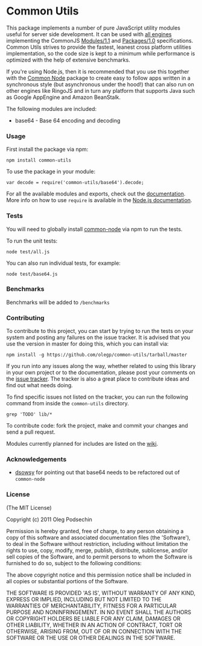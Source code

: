 # Common Utils

This package implements a number of pure JavaScript utility modules useful for server side development. It can be used with [all engines](http://wiki.commonjs.org/wiki/Implementations) implementing the  CommonJS [Modules/1.1](http://wiki.commonjs.org/wiki/Modules/1.1) and [Packages/1.0](http://wiki.commonjs.org/wiki/Packages/1.0) specifications. Common Utils strives to provide the fastest, leanest cross platform utilities implementation, so the code size is kept to a minimum while performance is optimized with the help of extensive benchmarks.

If you're using Node.js, then it is recommended that you use this together with the [Common Node](http://olegp.github.com/common-node/) package to create easy to follow apps written in a synchronous style (but asynchronous under the hood!) that can also run on other engines like RingoJS and in turn any platform that supports Java such as Google AppEngine and Amazon BeanStalk. 

The following modules are included:

* base64 - Base 64 encoding and decoding

### Usage

First install the package via npm:

    npm install common-utils
    
To use the package in your module:

    var decode = require('common-utils/base64').decode;
    
For all the available modules and exports, check out the [documentation](http://oleg.github.com/common-utils/doc/). More info on how to use `require` is available in the [Node.js documentation](http://nodejs.org/docs/v0.5.5/api/modules.html).


### Tests

You will need to globally install [common-node](http://oleg.github.com/common-node/) via npm to run the tests.

To run the unit tests:

    node test/all.js

You can also run individual tests, for example:

 	node test/base64.js
     
### Benchmarks

Benchmarks will be added to `/benchmarks`

### Contributing

To contribute to this project, you can start by trying to run the tests on your system and posting any failures on the issue tracker. It is advised that you use the version in master for doing this, which you can install via:

    npm install -g https://github.com/olegp/common-utils/tarball/master

If you run into any issues along the way, whether related to using this library
in your own project or to the documentation, please post your comments on the [issue tracker](https://github.com/olegp/common-utils/issues/). The tracker is also a great place to contribute ideas and find out what needs doing.

To find specific issues not listed on the tracker, you can run the following command from inside the `common-utils` directory.

    grep 'TODO' lib/*  

To contribute code: fork the project, make and commit your changes and send a pull request.

Modules currently planned for includes are listed on the [wiki](http://github.com/olegp/common-utils/wiki/).

### Acknowledgements

  * [dsowsy](https://github.com/dsowsy) for pointing out that base64 needs to be refactored out of `common-node`
    
### License 

(The MIT License)

Copyright (c) 2011 Oleg Podsechin

Permission is hereby granted, free of charge, to any person obtaining
a copy of this software and associated documentation files (the
'Software'), to deal in the Software without restriction, including
without limitation the rights to use, copy, modify, merge, publish,
distribute, sublicense, and/or sell copies of the Software, and to
permit persons to whom the Software is furnished to do so, subject to
the following conditions:

The above copyright notice and this permission notice shall be
included in all copies or substantial portions of the Software.

THE SOFTWARE IS PROVIDED 'AS IS', WITHOUT WARRANTY OF ANY KIND,
EXPRESS OR IMPLIED, INCLUDING BUT NOT LIMITED TO THE WARRANTIES OF
MERCHANTABILITY, FITNESS FOR A PARTICULAR PURPOSE AND NONINFRINGEMENT.
IN NO EVENT SHALL THE AUTHORS OR COPYRIGHT HOLDERS BE LIABLE FOR ANY
CLAIM, DAMAGES OR OTHER LIABILITY, WHETHER IN AN ACTION OF CONTRACT,
TORT OR OTHERWISE, ARISING FROM, OUT OF OR IN CONNECTION WITH THE
SOFTWARE OR THE USE OR OTHER DEALINGS IN THE SOFTWARE.